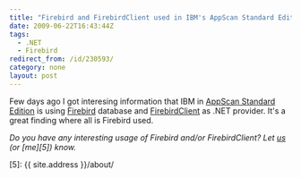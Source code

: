 ```yaml
---
title: "Firebird and FirebirdClient used in IBM's AppScan Standard Edition"
date: 2009-06-22T16:43:44Z
tags:
  - .NET
  - Firebird
redirect_from: /id/230593/
category: none
layout: post
---
```

Few days ago I got interesing information that IBM in [AppScan Standard Edition][1] is using [Firebird][2] database and [FirebirdClient][3] as .NET provider. It's a great finding where all is Firebird used.

_Do you have any interesting usage of Firebird and/or FirebirdClient? Let [us][4] (or [me][5]) know._

[1]: http://www.ibm.com/software/awdtools/appscan/standard/
[2]: http://www.firebirdsql.org
[3]: http://www.firebirdsql.org/index.php?op=files&id=netprovider
[4]: http://www.firebirdsql.org/index.php?op=lists#ibdi
[5]: {{ site.address }}/about/